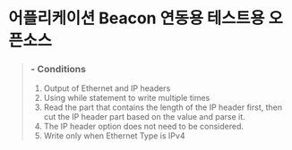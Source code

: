 # 어플리케이션 Beacon 연동용 테스트용 오픈소스

> ### - Conditions<br>
>
> 1) Output of Ethernet and IP headers <br>
> 2) Using while statement to write multiple times <br>
> 3) Read the part that contains the length of the IP header first, then cut the IP header part based on the value and parse it. <br>
> 4) The IP header option does not need to be considered. <br>
> 5) Write only when Ethernet Type is IPv4 <br>
